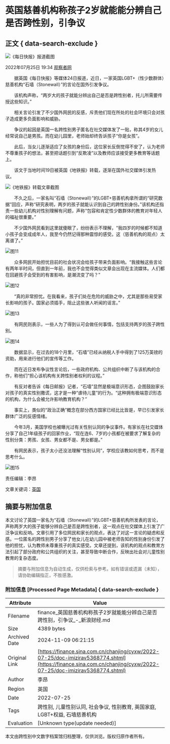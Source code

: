 # 英国慈善机构称孩子2岁就能能分辨自己是否跨性别，引争议

## 正文 { data-search-exclude }


![《每日快报》报道截图](https://n.sinaimg.cn/sinakd20220725s/85/w610h275/20220725/3899-913822067f73d7314f16a3abd034e789.png)

2022年07月25日 19:34 [观察者网](https://www.toutiao.com/i7124272153570705961)

　　据英国《每日快报》等媒体24日报道，近日，一家英国LGBT+（性少数群体）慈善机构“石墙（Stonewall）”的言论在国外引发争议。

　　该机构声称，“两岁大的孩子就能分辨出自己是否是跨性别者，托儿所需要传授这些知识。”

　　相关言论引发了不少国外网民的反感，斥责他们现在所处的社会环境只会对孩子造成更多负面影响和威胁。

　　争议的起因是英国一名跨性别男子匿名在社交媒体发了一贴，称其4岁的女儿经常说自己是男孩。而在幼儿园里，老师始却终告诉孩子“你是女孩”。

　　此后，当女儿逐渐适应了女孩的身份后，这位家长反倒觉得不安了，认为老师不尊重孩子的想法，甚至把话题引到“反欺凌”以及教师应该接受更多教育等话题上。

　　该文于当地时间19日被英国《地铁报》转载，逐渐在国外社交媒体引发热议。

![《地铁报》转载文章截图](https://n.sinaimg.cn/sinakd20220725s/6/w640h166/20220725/5522-20ebbb861361bc58cd29125d6438595a.png)

　　不久之后，一家名叫“石墙（Stonewall）”的LGBT+慈善机构拿所谓的“研究数据”回应，声称“研究表明，两岁的孩子就能认识到自己的跨性别身份。”该机构还指责一些幼儿机构对性别理解有问题，声称“包容和肯定性少数群体的教育对年轻人的福祉很重要。”

　　不少国外网民看到这里就傻眼了，纷纷表示不理解，“我四岁的时候都不知道小孩子会变成成年人，我至今仍然记得那种震惊的感受。这（慈善机构的观点）太离谱了。”

![图11](https://n.sinaimg.cn/sinakd20220725s/102/w586h316/20220725/12b6-bc767c68b3bec01dc6117052fea731f1.png)

　　众多网民开始担忧目前的社会状况会给孩子带来负面影响。“我接触这些言论有两年半时间，但直到一年前，我也不会觉得类似文章会出现在主流媒体。人们都在回避孩子会受到的有害影响，是潮流变了吗？”

![图12](https://n.sinaimg.cn/sinakd20220725s/54/w601h253/20220725/4f82-c0aeaf273e18e7c7d3da86e9843d806c.png)

　　“真的非常担忧。在我看来，孩子们处在危险的威胁之中，尤其是那些易受家长影响的孩子。国家必须插手，阻止这些骇人听闻的谣言。”

![图13](https://n.sinaimg.cn/sinakd20220725s/125/w595h330/20220725/d8ea-422bd5ce09d4a6cfb4140c08fcee4cf4.png)

　　有网民则表示，一些人为了得到认可会做任何事情，包括支持两岁的孩子跨性别。

![图14](https://n.sinaimg.cn/sinakd20220725s/121/w579h342/20220725/010f-c411f9016e890d1b4814319eb960b290.png)

　　数据显示，在过去的18个月里，“石墙”已经从纳税人手中得到了125万英镑的资助，用来进行他们的宣传等工作。

　　而在近日发布争议性言论后，一些政府机构、公共组织中断了与该机构的合作，称他们“担心该机构有关跨性别者权利的议程。”

　　有反对者告诉《每日邮报》记者，“石墙”显然是极端意识形态，企图鼓励家长对孩子的真实性别撒谎，这才是一种“虐待儿童”的行为。“这种拥有极端意识形态的机构，为什么会被允许影响教育机构？”

　　事实上，类似的“政治正确”概念在部分西方国家已经比比皆是，早已引发家长群体广泛的反感情绪。

　　今年3月，美国学校也被曝光过有关性别认同的争议事件。有家长在社交媒体分享了自己1年级孩子的回家作业，“现在连6、7岁的小孩都在被要求了解复杂的性别分类：男孩、女孩、男女都不是、男女都是。”

　　有网民表示，孩子太小还没法理解“性别认同”，学校应该教如何思考，而不是思考什么。

![图15](https://n.sinaimg.cn/sinakd20220725s/461/w596h665/20220725/fbf2-fe8e271e1e2a22d471d59cf3936eb286.jpg)

责任编辑：李昂

文章关键词：[英国](http://tags.finance.sina.com.cn/英国)
<!-- tcd_original_link https://finance.sina.com.cn/chanjing/cyxw/2022-07-25/doc-imizirav5368774.shtml -->
## 摘要与附加信息

<!-- tcd_abstract -->
本文讨论了英国一家名为“石墙（Stonewall）”的LGBT+慈善机构所发表的言论，声称两岁大的孩子能够分辨自己是否是跨性别者，这一观点在社交媒体上引发了广泛争议和反响。文章引用了多位网民和家长的观点，表达了对这一言论的疑虑和反感。一位匿名的跨性别男子分享了他女儿在幼儿园中被老师告知的性别身份引发了他的担忧，认为教师未尊重孩子的真实感受。文章还提到，该机构的观点和教育方法引起了部分政府和公共组织的关注，甚至导致中断合作，反映出社会对儿童性别教育的复杂态度。
<!-- tcd_abstract_end -->

> 摘要与附加信息为自动生成，仅供检索与参考。如有错误或遗漏（未知），请协助编辑指正，不胜感激。

### 附加信息 [Processed Page Metadata] { data-search-exclude }

| Attribute       | Value                                  |
|-----------------|----------------------------------------|
| Filename        | finance_英国慈善机构称孩子2岁就能能分辨自己是否跨性别，引争议_-_新浪财经.md                             |
| Size            | 4389 bytes                           |
| Archived Date   | 2024-11-09 06:21:15                             |
| Original Link   | [https://finance.sina.com.cn/chanjing/cyxw/2022-07-25/doc-imizirav5368774.shtml](https://finance.sina.com.cn/chanjing/cyxw/2022-07-25/doc-imizirav5368774.shtml)                       |
| Author          | 李昂                               |
| Region          | 英国                               |
| Date            | 2022-07-25                                 |
| Tags            | 跨性别, 儿童性别认同, 社会争议, 性别教育, 英国家庭, LGBT+权益, 石墙慈善机构                                 |
| Evaluation            | [Unknown type(update needed)]                                 |
<!-- tcd_table_end -->

本文由跨性别中文数字档案馆归档整理，仅供浏览。版权归原作者所有。
